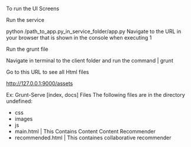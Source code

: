 To run the UI Screens

Run the service

python /path_to_app.py_in_service_folder/app.py
Navigate to the URL in your browser that is shown in the console when executing 1

Run the grunt file

Navigate in terminal to the client folder and run the command | grunt

Go to this URL to see all Html files

http://127.0.0.1:9000/assets

Ex: Grunt-Serve [index, docs]
Files
The following files are in the directory undefined:
- css
- images
- js
- main.html | This Contains Content Content Recommender
- recommended.html | This containes collaborative recommender